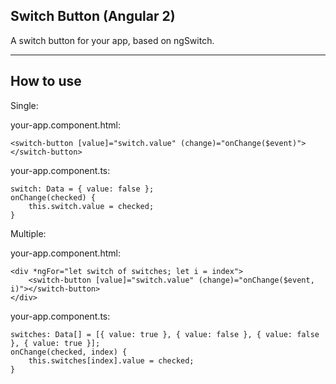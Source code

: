 ## Switch Button (Angular 2)

A switch button for your app, based on ngSwitch.

------------------------------------------------------
## How to use

Single:

  your-app.component.html:
  
    <switch-button [value]="switch.value" (change)="onChange($event)"></switch-button>

  your-app.component.ts:
  
    switch: Data = { value: false };
    onChange(checked) {
        this.switch.value = checked;
    }


Multiple:
  
  your-app.component.html:
  
    <div *ngFor="let switch of switches; let i = index">
        <switch-button [value]="switch.value" (change)="onChange($event, i)"></switch-button>
    </div>
  
  your-app.component.ts:
  
    switches: Data[] = [{ value: true }, { value: false }, { value: false }, { value: true }];
    onChange(checked, index) {
        this.switches[index].value = checked;
    }
